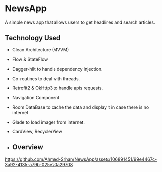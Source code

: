 # NewsApp
A simple news app that allows users to get headlines and search articles.


## Technology Used
- Clean Architecture (MVVM)
- Flow & StateFlow 
- Dagger-hilt to handle dependency injection.
- Co-routines to deal with threads.
- Retrofit2 & OkHttp3 to handle apis requests.
- Navigation Component
- Room DataBase to cache the data and display it in case there is no internet
- Glade to load images from internet.
- CardView, RecyclerView

- ## Overview


https://github.com/Ahmed-Srhan/NewsApp/assets/106891451/99e4467c-3a92-4135-a79b-025e20a29708

